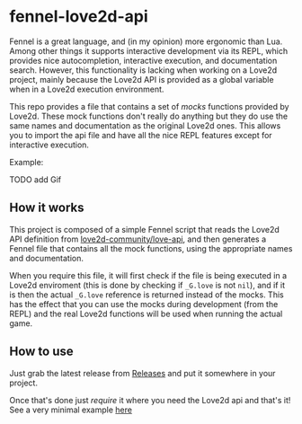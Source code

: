 # fennel-love2d-api

Fennel is a great language, and (in my opinion) more ergonomic than Lua. Among other things it supports interactive development via its REPL, which provides nice autocompletion, interactive execution, and documentation search. However, this functionality is lacking when working on a Love2d project, mainly because the Love2d API is provided as a global variable when in a Love2d execution environment.

This repo provides a file that contains a set of _mocks_ functions provided by Love2d. These mock functions don't really do anything but they do use the same names and documentation as the original Love2d ones. This allows you to import the api file and have all the nice REPL features except for interactive execution.

Example:

TODO add Gif


## How it works

This project is composed of a simple Fennel script that reads the Love2d API definition from [love2d-community/love-api](https://github.com/love2d-community/love-api), and then generates a Fennel file that contains all the mock functions, using the appropriate names and documentation.

When you require this file, it will first check if the file is being executed in a Love2d enviroment (this is done by checking if `_G.love` is not `nil`), and if it is then the actual `_G.love` reference is returned instead of the mocks. This has the effect that you can use the mocks during development (from the REPL) and the real Love2d functions will be used when running the actual game.


## How to use

Just grab the latest release from [Releases](https://github.com/tupini07/fennel-love2d-api/releases) and put it somewhere in your project. 

Once that's done just _require_ it where you need the Love2d api and that's it! See a very minimal example [here](example.fnl)

